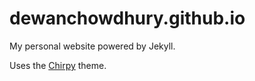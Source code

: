 # dewanchowdhury.github.io
My personal website powered by Jekyll.

Uses the [Chirpy](https://github.com/cotes2020/jekyll-theme-chirpy) theme. 
